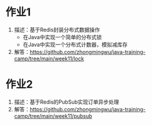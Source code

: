# 作业1
1. 描述：基于Redis封装分布式数据操作
    - 在Java中实现一个简单的分布式锁
    - 在Java中实现一个分布式计数器，模拟减库存
2. 解答：https://github.com/zhongmingwu/java-training-camp/tree/main/week11/lock

# 作业2
1. 描述：基于Redis的PubSub实现订单异步处理
2. 解答：https://github.com/zhongmingwu/java-training-camp/tree/main/week11/pubsub